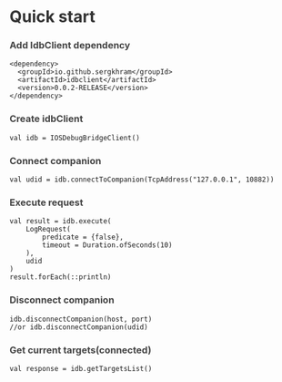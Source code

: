 <h1 id="quick-start" style="color:#333;">Quick start</h1>
<h3 style="color:#444;">Add IdbClient dependency</h3>
<div class="language-plaintext highlighter-rouge"><div class="highlight"><pre class="highlight"><code>&lt;dependency&gt;
  &lt;groupId&gt;io.github.sergkhram&lt;/groupId&gt;
  &lt;artifactId&gt;idbclient&lt;/artifactId&gt;
  &lt;version&gt;0.0.2-RELEASE&lt;/version&gt;
&lt;/dependency&gt;
</code></pre></div></div>
<h3 style="color:#444;">Create idbClient</h3>
<div class="language-plaintext highlighter-rouge"><div class="highlight"><pre class="highlight"><code>val idb = IOSDebugBridgeClient()
</code></pre></div></div>
<h3 style="color:#444;">Connect companion</h3>
<div class="language-plaintext highlighter-rouge"><div class="highlight"><pre class="highlight"><code>val udid = idb.connectToCompanion(TcpAddress("127.0.0.1", 10882))
</code></pre></div></div>
<h3 style="color:#444;">Execute request</h3>
<div class="language-plaintext highlighter-rouge"><div class="highlight"><pre class="highlight"><code>val result = idb.execute(
    LogRequest(
        predicate = {false}, 
        timeout = Duration.ofSeconds(10)
    ),
    udid
)
result.forEach(::println)
</code></pre></div></div>
<h3 style="color:#444;">Disconnect companion</h3>
<div class="language-plaintext highlighter-rouge"><div class="highlight"><pre class="highlight"><code>idb.disconnectCompanion(host, port)
//or idb.disconnectCompanion(udid)
</code></pre></div></div>
<h3 style="color:#444;">Get current targets(connected)</h3>
<div class="language-plaintext highlighter-rouge"><div class="highlight"><pre class="highlight"><code>val response = idb.getTargetsList()
</code></pre></div></div>